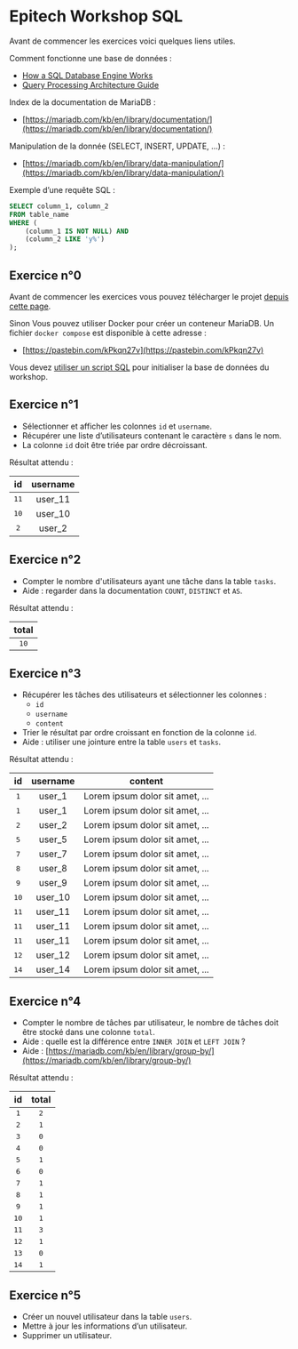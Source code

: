 # Epitech Workshop SQL
Avant de commencer les exercices voici quelques liens utiles.

Comment fonctionne une base de données :
- [How a SQL Database Engine Works](https://medium.com/@grepdennis/how-a-sql-database-engine-works-c67364e5cdfd)
- [Query Processing Architecture Guide](https://docs.microsoft.com/en-us/sql/relational-databases/query-processing-architecture-guide?view=sql-server-ver15)

Index de la documentation de MariaDB :
- [https://mariadb.com/kb/en/library/documentation/](https://mariadb.com/kb/en/library/documentation/)

Manipulation de la donnée (SELECT, INSERT, UPDATE, ...) :
- [https://mariadb.com/kb/en/library/data-manipulation/](https://mariadb.com/kb/en/library/data-manipulation/)

Exemple d’une requête SQL :
```SQL
SELECT column_1, column_2
FROM table_name
WHERE (
	(column_1 IS NOT NULL) AND
	(column_2 LIKE 'y%')
);
```

## Exercice n°0
Avant de commencer les exercices vous pouvez télécharger le projet [depuis cette page](https://github.com/niquenen/epitech_workshop_sql/releases/tag/v1.0).

Sinon Vous pouvez utiliser Docker pour créer un conteneur MariaDB.
Un fichier `docker compose` est disponible à cette adresse :
- [https://pastebin.com/kPkqn27v](https://pastebin.com/kPkqn27v)

Vous devez [utiliser un script SQL](https://raw.githubusercontent.com/niquenen/epitech_workshop_sql/master/db.sql) pour initialiser la base de données du workshop.

## Exercice n°1
- Sélectionner et afficher les colonnes `id` et `username`.
- Récupérer une liste d’utilisateurs contenant le caractère `s` dans le nom.
- La colonne `id` doit être triée par ordre décroissant.

Résultat attendu :

| **id** | **username** |
| :---: | :---: |
| <kbd>11</kbd> | user_11 |
| <kbd>10</kbd>	| user_10 |
| <kbd>2</kbd>	| user_2 |

## Exercice n°2
- Compter le nombre d'utilisateurs ayant une tâche dans la table `tasks`.
- Aide : regarder dans la documentation `COUNT`, `DISTINCT` et `AS`.

Résultat attendu :

| **total** |
| :---: |
| <kbd>10</kbd> |

## Exercice n°3
- Récupérer les tâches des utilisateurs et sélectionner les colonnes :
  - `id`
  - `username`
  - `content`
- Trier le résultat par ordre croissant en fonction de la colonne `id`.
- Aide : utiliser une jointure entre la table `users` et `tasks`.

Résultat attendu :

| **id** | **username** | **content** |
| :---: | :---: | :---: |
| <kbd>1</kbd> | user_1 | Lorem ipsum dolor sit amet, ... |
| <kbd>1</kbd> | user_1 | Lorem ipsum dolor sit amet, ... |
| <kbd>2</kbd> | user_2 | Lorem ipsum dolor sit amet, ... |
| <kbd>5</kbd> | user_5 | Lorem ipsum dolor sit amet, ... |
| <kbd>7</kbd> | user_7 | Lorem ipsum dolor sit amet, ... |
| <kbd>8</kbd> | user_8 | Lorem ipsum dolor sit amet, ... |
| <kbd>9</kbd> | user_9 | Lorem ipsum dolor sit amet, ... |
| <kbd>10</kbd> | user_10 | Lorem ipsum dolor sit amet, ... |
| <kbd>11</kbd> | user_11 | Lorem ipsum dolor sit amet, ... |
| <kbd>11</kbd> | user_11 | Lorem ipsum dolor sit amet, ... |
| <kbd>11</kbd> | user_11 | Lorem ipsum dolor sit amet, ... |
| <kbd>12</kbd> | user_12 | Lorem ipsum dolor sit amet, ... |
| <kbd>14</kbd> | user_14 | Lorem ipsum dolor sit amet, ... |

## Exercice n°4
- Compter le nombre de tâches par utilisateur, le nombre de tâches doit être stocké dans une colonne `total`.
- Aide : quelle est la différence entre `INNER JOIN` et `LEFT JOIN` ?
- Aide : [https://mariadb.com/kb/en/library/group-by/](https://mariadb.com/kb/en/library/group-by/)

Résultat attendu :

| **id** | **total** |
| :---: | :---: |
| <kbd>1</kbd> | <kbd>2</kbd> |
| <kbd>2</kbd> | <kbd>1</kbd> |
| <kbd>3</kbd> | <kbd>0</kbd> |
| <kbd>4</kbd> | <kbd>0</kbd> |
| <kbd>5</kbd> | <kbd>1</kbd> |
| <kbd>6</kbd> | <kbd>0</kbd> |
| <kbd>7</kbd> | <kbd>1</kbd> |
| <kbd>8</kbd> | <kbd>1</kbd> |
| <kbd>9</kbd> | <kbd>1</kbd> |
| <kbd>10</kbd> | <kbd>1</kbd> |
| <kbd>11</kbd> | <kbd>3</kbd> |
| <kbd>12</kbd> | <kbd>1</kbd> |
| <kbd>13</kbd> | <kbd>0</kbd> |
| <kbd>14</kbd> | <kbd>1</kbd> |

## Exercice n°5
- Créer un nouvel utilisateur dans la table `users`.
- Mettre à jour les informations d’un utilisateur.
- Supprimer un utilisateur.
